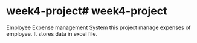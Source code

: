 # week4-project# week4-project

Employee Expense management System
this project manage expenses of employee. It stores data in excel file.





